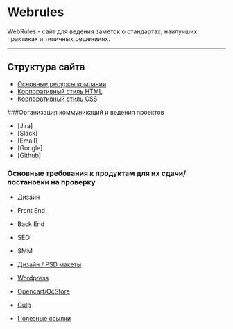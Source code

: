 # Webrules
WebRules - сайт для ведения заметок о стандартах, наилучших практиках и типичных решенииях.

---

## Структура сайта

+ [Основные ресурсы компании](corp-source.md)
+ [Корпоративный стиль HTML](corp-html.md)
+ [Корпоративный стиль CSS](corp-css.md)

###Организация коммуникаций и ведения проектов
+ [Jira]
+ [Slack]
+ [Email]
+ [Google]
+ [Github]

### Основные требования к продуктам для их сдачи/постановки на проверку
+ Дизайн
+ Front End
+ Back End
+ SEO
+ SMM

+ [Дизайн / PSD макеты](psd/psd-1.html)
+ [Wordpress](wordpress/wp-basic.html)
+ [Opencart/OcStore](opencart/oc-basic.html)
+ [Gulp](gulp/gulp-basic.html)
+ [Полезные ссылки](links.html)